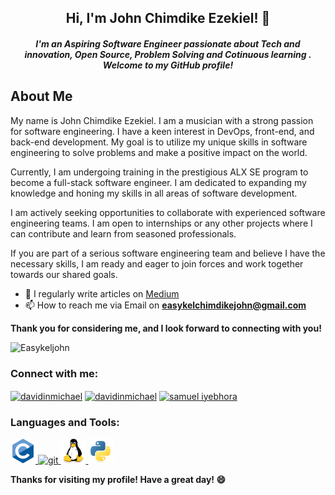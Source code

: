 <h2 align="center"> Hi, I'm John Chimdike Ezekiel! 👋</h2>

<h5 align="center">I'm an Aspiring Software Engineer passionate about Tech and innovation, Open Source, Problem Solving and Cotinuous learning . 
  Welcome to my GitHub profile!</h5>

## About Me

My name is John Chimdike Ezekiel. I am a musician with a strong passion for software engineering. I have a keen interest in DevOps, front-end, and back-end development. My goal is to utilize my unique skills in software engineering to solve problems and make a positive impact on the world.

Currently, I am undergoing training in the prestigious ALX SE program to become a full-stack software engineer. I am dedicated to expanding my knowledge and honing my skills in all areas of software development.

I am actively seeking opportunities to collaborate with experienced software engineering teams. I am open to internships or any other projects where I can contribute and learn from seasoned professionals.

If you are part of a serious software engineering team and believe I have the necessary skills, I am ready and eager to join forces and work together towards our shared goals.

- 📝 I regularly write articles on [Medium](https://medium.com/@easykelchimdikejohn)
- 📫 How to reach me via Email on **easykelchimdikejohn@gmail.com**

**Thank you for considering me, and I look forward to connecting with you!**

<p align="left"> <img src="https://komarev.com/ghpvc/?username=Easykeljohn&label=Profile%20views&color=0e75b6&style=flat" alt="Easykeljohn" /> </p>


<h3 align="left">Connect with me:</h3>
<p align="left">
<a href="https://twitter.com/Johneasykel" target="_blank"><img align="center" src="https://raw.githubusercontent.com/rahuldkjain/github-profile-readme-generator/master/src/images/icons/Social/twitter.svg" alt="davidinmichael" height="30" width="40" /></a>
<a href="https://www.instagram.com/chimdikeezekiel/" target="blank"><img align="center" src="https://raw.githubusercontent.com/rahuldkjain/github-profile-readme-generator/master/src/images/icons/Social/instagram.svg" alt="davidinmichael" height="30" width="40" /></a>
<a href="https://www.linkedin.com/in/chimdikejohn/" target="blank"><img align="center" src="https://raw.githubusercontent.com/rahuldkjain/github-profile-readme-generator/master/src/images/icons/Social/linked-in-alt.svg" alt="samuel iyebhora" height="30" width="40" /></a>
</p>
 
<h3 align="left">Languages and Tools:</h3>
<p align="left"> <a href="https://www.cprogramming.com/" target="_blank" rel="noreferrer"> <img src="https://raw.githubusercontent.com/devicons/devicon/master/icons/c/c-original.svg" alt="c" width="40" height="40"/> </a> <a href="https://git-scm.com/" target="_blank" rel="noreferrer"> <img src="https://www.vectorlogo.zone/logos/git-scm/git-scm-icon.svg" alt="git" width="40" height="40"/> </a> <a href="https://www.linux.org/" target="_blank" rel="noreferrer"> <img src="https://raw.githubusercontent.com/devicons/devicon/master/icons/linux/linux-original.svg" alt="linux" width="40" height="40"/> </a> <a href="https://www.python.org" target="_blank" rel="noreferrer"> <img src="https://raw.githubusercontent.com/devicons/devicon/master/icons/python/python-original.svg" alt="python" width="40" height="40"/> </a> 


**Thanks for visiting my profile! Have a great day! 😄**
